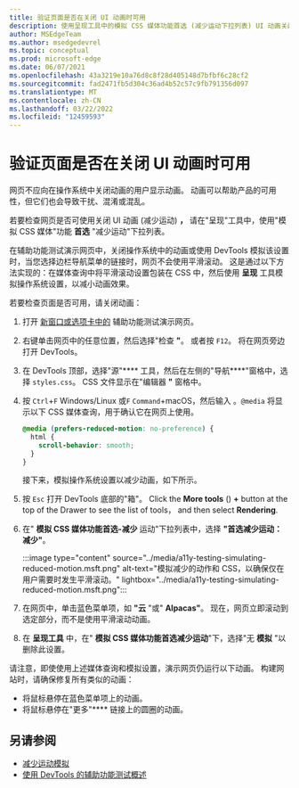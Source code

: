 ```yaml
---
title: 验证页面是否在关闭 UI 动画时可用
description: 使用呈现工具中的模拟 CSS 媒体功能首选 (减少运动下拉列表) UI 动画关闭网页是否可用。
author: MSEdgeTeam
ms.author: msedgedevrel
ms.topic: conceptual
ms.prod: microsoft-edge
ms.date: 06/07/2021
ms.openlocfilehash: 43a3219e10a76d8c8f28d405148d7bfbf6c28cf2
ms.sourcegitcommit: fad2471fb5d304c36ad4b52c57c9fb791356d097
ms.translationtype: MT
ms.contentlocale: zh-CN
ms.lasthandoff: 03/22/2022
ms.locfileid: "12459593"
---
```

# <a name="verify-that-a-page-is-usable-with-ui-animation-turned-off"></a>验证页面是否在关闭 UI 动画时可用

网页不应向在操作系统中关闭动画的用户显示动画。  动画可以帮助产品的可用性，但它们也会导致干扰、混淆或混乱。

若要检查网页是否可使用关闭 UI 动画 (减少运动) **，** 请在"呈现"工具中，使用"模拟 CSS 媒体"功能 **首选** "减少运动"下拉列表。

在辅助功能测试演示网页中，关闭操作系统中的动画或使用 DevTools 模拟该设置时，当您选择边栏导航菜单的链接时，网页不会使用平滑滚动。  这是通过以下方法实现的：在媒体查询中将平滑滚动设置包装在 CSS 中，然后使用 **呈现** 工具模拟操作系统设置，以减小动画效果。

若要检查页面是否可用，请关闭动画：

1. 打开 [新窗口或选项卡中的](https://microsoftedge.github.io/Demos/devtools-a11y-testing/) 辅助功能测试演示网页。

1. 右键单击网页中的任意位置，然后选择"检查 **"**。  或者按 `F12`。  将在网页旁边打开 DevTools。

1. 在 DevTools 顶部，选择"源"**** 工具，然后在左侧的"导航****"窗格中，选择 `styles.css`。  CSS 文件显示在"编辑器 **"** 窗格中。

1. 按 `Ctrl`+`F` Windows/Linux 或`F` `Command`+macOS，然后输入 。`@media`  将显示以下 CSS 媒体查询，用于确认它在网页上使用。

    ```css
    @media (prefers-reduced-motion: no-preference) {
      html {
        scroll-behavior: smooth;
      }
    }
    ```

    接下来，模拟操作系统设置以减少动画，如下所示。

1. 按 `Esc` 打开 DevTools 底部的"箱"。  Click the **More tools** () **+** button at the top of the Drawer to see the list of tools， and then select **Rendering**.

1. 在" **模拟 CSS 媒体功能首选-减少** 运动"下拉列表中，选择 **"首选减少运动：减少"**。

   :::image type="content" source="../media/a11y-testing-simulating-reduced-motion.msft.png" alt-text="模拟减少的动作和 CSS，以确保仅在用户需要时发生平滑滚动。" lightbox="../media/a11y-testing-simulating-reduced-motion.msft.png":::

1. 在网页中，单击蓝色菜单项，如 **"云** "或" **Alpacas"**。  现在，网页立即滚动到选定部分，而不是使用平滑滚动动画。

1. 在 **呈现工具** 中，在" **模拟 CSS 媒体功能首选减少运动**"下，选择"无 **模拟** "以删除此设置。

请注意，即使使用上述媒体查询和模拟设置，演示网页仍运行以下动画。 构建网站时，请确保修复所有类似的动画：
*  将鼠标悬停在蓝色菜单项上的动画。
*  将鼠标悬停在"更多"**** 链接上的圆圈的动画。


<!-- ====================================================================== -->
## <a name="see-also"></a>另请参阅

*  [减少运动模拟](reduced-motion-simulation.md)
*  [使用 DevTools 的辅助功能测试概述](accessibility-testing-in-devtools.md)

